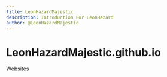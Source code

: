 ```yaml
---
title: LeonHazardMajestic
description: Introduction For LeonHazard
author: @LeonHazardMajestic
---
```


# LeonHazardMajestic.github.io
Websites

